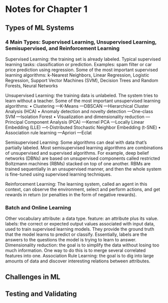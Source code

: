 # Notes for Chapter 1

## Types of ML Systems
### 4 Main Types: Supervised Learning, Unsupervised Learning, Semisupervised, and Reinforcement Learning
Supervised Learning: the training set is already labeled. Typical supervised learning tasks: classification or prediction. 
Examples: spam filter or car price prediction using regression.
Some of the most important supervised learning algorithms: k-Nearest Neighbors, Linear Regression, Logistic Regression, Support Vector Machines (SVM), Decision Trees and Random Forests, Neural Networks

Unsupervised Learning: the training data is unlabeled. The system tries to learn without a teacher.
Some of the most important unsupervised learning algorithms:
• Clustering
  —K-Means
  —DBSCAN
  —Hierarchical Cluster Analysis (HCA)
• Anomaly detection and novelty detection
  —One-class SVM
  —Isolation Forest
• Visualization and dimensionality reduction
  —Principal Component Analysis (PCA)
  —Kernel PCA
  —Locally Linear Embedding (LLE)
  —t-Distributed Stochastic Neighbor Embedding (t-SNE)
• Association rule learning
  —Apriori
  —Eclat

Semisupervised Learning: Some algorithms can deal with data that’s partially labeled. Most semisupervised learning algorithms are combinations of unsupervised and supervised algorithms. For example, deep belief networks (DBNs) are based on unsupervised components called restricted Boltzmann machines (RBMs) stacked on top of one another. RBMs are trained sequentially in an unsupervised manner, and then the whole system is fine-tuned using supervised learning techniques.

Reinforcement Learning: The learning system, called an agent in this context, can observe the environment, select and perform actions, and get rewards in return (or penalties in the form of negative rewards).

### Batch and Online Learning

Other vocabulary
attribute: a data type.
feature: an attribute plus its value.
labels: the correct or expected output values associated with input data, used to train supervised learning models. They provide the ground truth that the model learns to predict or classify. Essentially, labels are the answers to the questions the model is trying to learn to answer.
Dimensionality reduction: the goal is to simplify the data without losing too much information. One way to do this is to merge several correlated features into one.
Association Rule Learning: the goal is to dig into large amounts of data and discover interesting relations between attributes.

## Challenges in ML


## Testing and Validating



